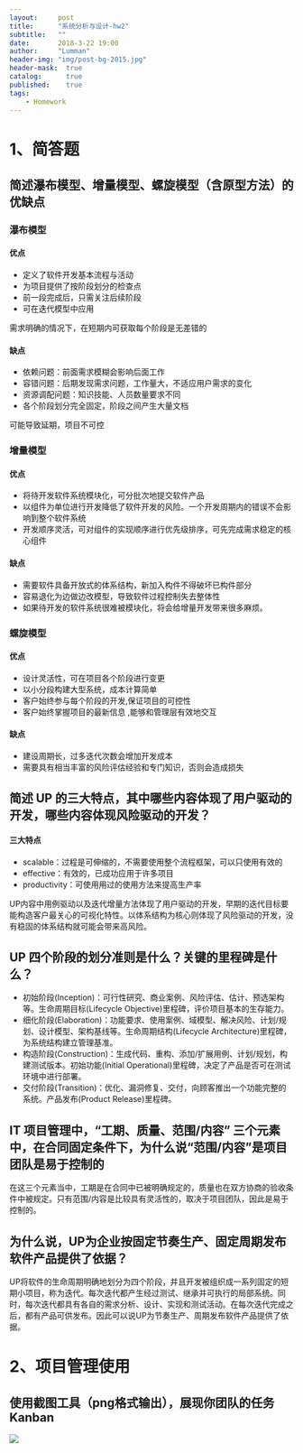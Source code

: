 ```yaml
---
layout:     post
title:      "系统分析与设计-hw2"
subtitle:   ""
date:       2018-3-22 19:00
author:     "Lumman"
header-img: "img/post-bg-2015.jpg"
header-mask:  true
catalog:      true
published:    true
tags:
    - Homework
---
```


# 1、简答题

## 简述瀑布模型、增量模型、螺旋模型（含原型方法）的优缺点

### 瀑布模型

#### 优点

- 定义了软件开发基本流程与活动
- 为项目提供了按阶段划分的检查点
- 前一段完成后，只需关注后续阶段
- 可在迭代模型中应用

需求明确的情况下，在短期内可获取每个阶段是无差错的

#### 缺点

- 依赖问题：前面需求模糊会影响后面工作
- 容错问题：后期发现需求问题，工作量大，不适应用户需求的变化
- 资源调配问题：知识技能、人员数量要求不同
- 各个阶段划分完全固定，阶段之间产生大量文档

可能导致延期，项目不可控

### 增量模型

#### 优点

- 将待开发软件系统模块化，可分批次地提交软件产品
- 以组件为单位进行开发降低了软件开发的风险。一个开发周期内的错误不会影响到整个软件系统
- 开发顺序灵活，可对组件的实现顺序进行优先级排序，可先完成需求稳定的核心组件

#### 缺点

- 需要软件具备开放式的体系结构，新加入构件不得破坏已构件部分
- 容易退化为边做边改模型，导致软件过程控制失去整体性
- 如果待开发的软件系统很难被模块化，将会给增量开发带来很多麻烦。

### 螺旋模型

#### 优点

- 设计灵活性，可在项目各个阶段进行变更
- 以小分段构建大型系统，成本计算简单
- 客户始终参与每个阶段的开发,保证项目的可控性
- 客户始终掌握项目的最新信息 ,能够和管理层有效地交互

#### 缺点

- 建设周期长，过多迭代次数会增加开发成本
- 需要具有相当丰富的风险评估经验和专门知识，否则会造成损失

## 简述 UP 的三大特点，其中哪些内容体现了用户驱动的开发，哪些内容体现风险驱动的开发？

#### 三大特点

- scalable：过程是可伸缩的，不需要使用整个流程框架，可以只使用有效的
- effective：有效的，已成功应用于许多项目
- productivity：可使用用过的使用方法来提高生产率

UP内容中用例驱动以及迭代增量方法体现了用户驱动的开发，早期的迭代目标要能构造客户最关心的可视化特性。以体系结构为核心则体现了风险驱动的开发，没有稳固的体系结构就可能会带来高风险。

## UP 四个阶段的划分准则是什么？关键的里程碑是什么？

- 初始阶段(Inception)：可行性研究、商业案例、风险评估、估计、预选架构等。生命周期目标(Lifecycle Objective)里程碑，评价项目基本的生存能力。
- 细化阶段(Elaboration)：功能要求、使用案例、域模型、解决风险、计划/规划、设计模型、架构基线等。生命周期结构(Lifecycle Architecture)里程碑，为系统结构建立管理基准。
- 构造阶段(Construction)：生成代码、重构、添加/扩展用例、计划/规划，构建测试版本。初始功能(Initial Operational)里程碑，决定了产品是否可在测试环境中进行部署。
- 交付阶段(Transition)：优化、漏洞修复、交付，向顾客推出一个功能完整的系统。产品发布(Product Release)里程碑。

## IT 项目管理中，“工期、质量、范围/内容” 三个元素中，在合同固定条件下，为什么说“范围/内容”是项目团队是易于控制的

在这三个元素当中，工期是在合同中已被明确规定的，质量也在双方协商的验收条件中被规定。只有范围/内容是比较具有灵活性的，取决于项目团队，因此是易于控制的。

## 为什么说，UP为企业按固定节奏生产、固定周期发布软件产品提供了依据？

UP将软件的生命周期明确地划分为四个阶段，并且开发被组织成一系列固定的短期小项目，称为迭代。每次迭代都产生经过测试、继承并可执行的局部系统。同时，每次迭代都具有各自的需求分析、设计、实现和测试活动。在每次迭代完成之后，都有产品可供发布。因此可以说UP为节奏生产、周期发布软件产品提供了依据。

# 2、项目管理使用

## 使用截图工具（png格式输出），展现你团队的任务 Kanban

![](https://note.youdao.com/yws/api/personal/file/WEBe4ef4ae07e8b93e6214078df8f8663b2?method=getImage&version=96&cstk=gaoVFitU)